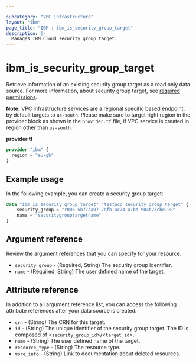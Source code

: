 ```yaml
---

subcategory: "VPC infrastructure"
layout: "ibm"
page_title: "IBM : ibm_is_security_group_target"
description: |-
  Manages IBM Cloud security group target.
---
```


# ibm_is_security_group_target
Retrieve information of an existing security group target as a read only data source. For more information, about security group target, see [required permissions](https://cloud.ibm.com/docs/vpc?topic=vpc-resource-authorizations-required-for-api-and-cli-calls).

**Note:** 
VPC infrastructure services are a regional specific based endpoint, by default targets to `us-south`. Please make sure to target right region in the provider block as shown in the `provider.tf` file, if VPC service is created in region other than `us-south`.

**provider.tf**

```terraform
provider "ibm" {
  region = "eu-gb"
}
```

## Example usage
In the following example, you can create a security group target:

```terraform
data "ibm_is_security_group_target" "testacc_security_group_target" {
    security_group = "r006-5b77aa07-7dfb-4c74-a1bd-904b23cbe198"
    name = "securitygrouptargetname"
}
```

## Argument reference
Review the argument references that you can specify for your resource. 

- `security_group` - (Required, String) The security group identifier.
- `name` - (Required, String) The user defined name of the target.

## Attribute reference
In addition to all argument reference list, you can access the following attribute references after your data source is created. 

- `crn` - (String) The CRN for this target.
- `id` - (String) The unique identifier of the security group target. The ID is composed of <`security_group_id`>/<`target_id`>.
- `name` - (String) The user defined name of the target.
- `resource_type` - (String) The resource type.
- `more_info` - (String) Link to documentation about deleted resources.
